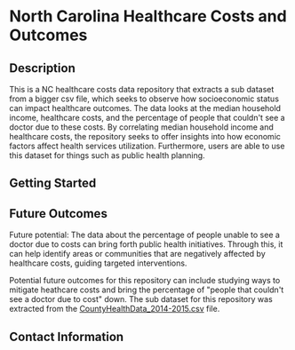 # North Carolina Healthcare Costs and Outcomes 

## Description 

This is a NC healthcare costs data repository that extracts a sub dataset from a bigger csv file, which seeks to observe how socioeconomic status can impact healthcare outcomes. The data looks at the median household income, healthcare costs, and the percentage of people that couldn't see a doctor due to these costs. By correlating median household income and healthcare costs, the repository seeks to offer insights into how economic factors affect health services utilization. Furthermore, users are able to use this dataset for things such as public health planning. 

## Getting Started 

## Future Outcomes

Future potential: The data about the percentage of people unable to see a doctor due to costs can bring forth public health initiatives. Through this, it can help identify areas or communities that are negatively affected by healthcare costs, guiding targeted interventions.

Potential future outcomes for this repository can include studying ways to mitigate heathcare costs and bring the percentage of "people that couldn't see a doctor due to cost" down. The sub dataset for this repository was extracted from the [CountyHealthData_2014-2015.csv](https://acrobat.adobe.com/id/urn:aaid:sc:VA6C2:4af217e5-2988-404f-81f4-526b0c66502b) file. 

## Contact Information 
